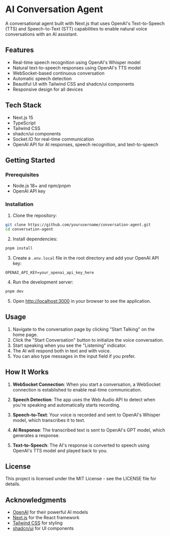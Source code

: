 # AI Conversation Agent

A conversational agent built with Next.js that uses OpenAI's Text-to-Speech (TTS) and Speech-to-Text (STT) capabilities to enable natural voice conversations with an AI assistant.

## Features

- Real-time speech recognition using OpenAI's Whisper model
- Natural text-to-speech responses using OpenAI's TTS model
- WebSocket-based continuous conversation
- Automatic speech detection
- Beautiful UI with Tailwind CSS and shadcn/ui components
- Responsive design for all devices

## Tech Stack

- Next.js 15
- TypeScript
- Tailwind CSS
- shadcn/ui components
- Socket.IO for real-time communication
- OpenAI API for AI responses, speech recognition, and text-to-speech

## Getting Started

### Prerequisites

- Node.js 18+ and npm/pnpm
- OpenAI API key

### Installation

1. Clone the repository:

```bash
git clone https://github.com/yourusername/conversation-agent.git
cd conversation-agent
```

2. Install dependencies:

```bash
pnpm install
```

3. Create a `.env.local` file in the root directory and add your OpenAI API key:

```
OPENAI_API_KEY=your_openai_api_key_here
```

4. Run the development server:

```bash
pnpm dev
```

5. Open [http://localhost:3000](http://localhost:3000) in your browser to see the application.

## Usage

1. Navigate to the conversation page by clicking "Start Talking" on the home page.
2. Click the "Start Conversation" button to initialize the voice conversation.
3. Start speaking when you see the "Listening" indicator.
4. The AI will respond both in text and with voice.
5. You can also type messages in the input field if you prefer.

## How It Works

1. **WebSocket Connection**: When you start a conversation, a WebSocket connection is established to enable real-time communication.

2. **Speech Detection**: The app uses the Web Audio API to detect when you're speaking and automatically starts recording.

3. **Speech-to-Text**: Your voice is recorded and sent to OpenAI's Whisper model, which transcribes it to text.

4. **AI Response**: The transcribed text is sent to OpenAI's GPT model, which generates a response.

5. **Text-to-Speech**: The AI's response is converted to speech using OpenAI's TTS model and played back to you.

## License

This project is licensed under the MIT License - see the LICENSE file for details.

## Acknowledgments

- [OpenAI](https://openai.com/) for their powerful AI models
- [Next.js](https://nextjs.org/) for the React framework
- [Tailwind CSS](https://tailwindcss.com/) for styling
- [shadcn/ui](https://ui.shadcn.com/) for UI components

